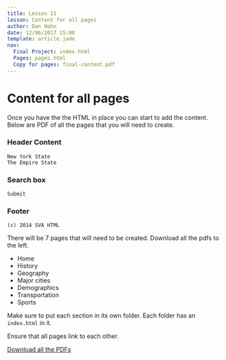```yaml
---
title: Lesson 11
lesson: Content for all pages
author: Dan Hahn
date: 12/06/2017 15:00
template: article.jade
nav:
  Final Project: index.html
  Pages: pages.html
  Copy for pages: final-content.pdf
---
```


# Content for all pages

Once you have the the HTML in place you can start to add the content.  Below are PDF of all the pages that you will need to create.

### Header Content

	New York State
	The Empire State

### Search box

	Submit

### Footer

	(c) 2014 SVA HTML

There will be 7 pages that will need to be created.  Download all the pdfs to the left.

* Home
* History
* Geography
* Major cities
* Demographics
* Transportation
* Sports

Make sure to put each section in its own folder.  Each folder has an `index.html` in it.

Ensure that all pages link to each other.

<a href="pdfs.zip" class="btn">Download all the PDFs</a>
